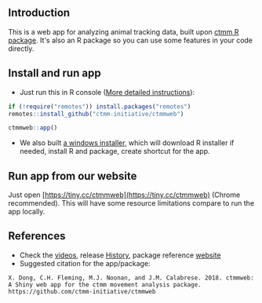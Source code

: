 ## Introduction

This is a web app for analyzing animal tracking data, built upon [ctmm R package](https://github.com/ctmm-initiative/ctmm). It's also an R package so you can use some features in your code directly.

## Install and run app

- Just run this in R console ([More detailed instructions](https://ctmm-initiative.github.io/ctmmwebdoc/articles/installation.html)):

```r
if (!require("remotes")) install.packages("remotes")
remotes::install_github("ctmm-initiative/ctmmweb")

ctmmweb::app()  
```

- We also built [a windows installer](https://github.com/ctmm-initiative/ctmmweb/releases/download/v0.2.6b/ctmmwebsetup_beta.exe), which will download R installer if needed, install R and package, create shortcut for the app.


## Run app from our website

Just open [https://tiny.cc/ctmmweb](https://tiny.cc/ctmmweb) (Chrome recommended). This will have some resource limitations compare to run the app locally.

## References

- Check the [videos](https://ctmm-initiative.github.io/ctmmwebdoc/articles/demo.html), release [History](https://ctmm-initiative.github.io/ctmmwebdoc/news/index.html), package reference [website](https://ctmm-initiative.github.io/ctmmwebdoc)
- Suggested citation for the app/package:

```
X. Dong, C.H. Fleming, M.J. Noonan, and J.M. Calabrese. 2018. ctmmweb: A Shiny web app for the ctmm movement analysis package.
https://github.com/ctmm-initiative/ctmmweb
```
